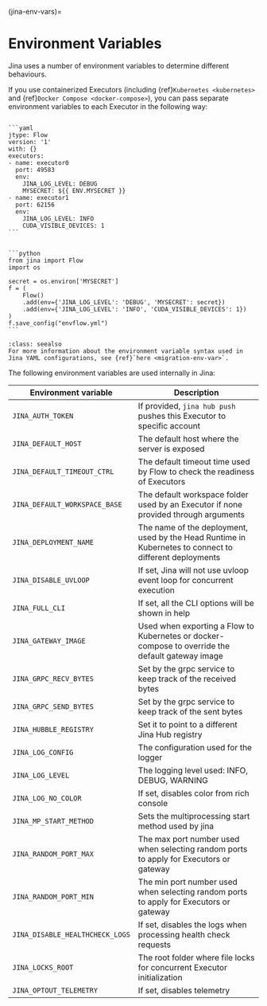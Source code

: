 (jina-env-vars)=
# Environment Variables

Jina uses a number of environment variables to determine different behaviours.

If you use containerized Executors (including {ref}`Kubernetes <kubernetes>` and {ref}`Docker Compose <docker-compose>`), you can pass separate environment variables to each Executor in the following way:


`````{tab} YAML

```yaml
jtype: Flow
version: '1'
with: {}
executors:
- name: executor0
  port: 49583
  env:
    JINA_LOG_LEVEL: DEBUG
    MYSECRET: ${{ ENV.MYSECRET }}
- name: executor1
  port: 62156
  env:
    JINA_LOG_LEVEL: INFO
    CUDA_VISIBLE_DEVICES: 1
```
`````
````{tab} Python

```python
from jina import Flow
import os

secret = os.environ['MYSECRET']
f = (
    Flow()
    .add(env={'JINA_LOG_LEVEL': 'DEBUG', 'MYSECRET': secret})
    .add(env={'JINA_LOG_LEVEL': 'INFO', 'CUDA_VISIBLE_DEVICES': 1})
)
f.save_config("envflow.yml")
```
````

```{admonition} See Also
:class: seealso
For more information about the environment variable syntax used in Jina YAML configurations, see {ref}`here <migration-env-var>`.
```

The following environment variables are used internally in Jina:

| Environment variable          | Description                                                                                                      |
|-------------------------------|------------------------------------------------------------------------------------------------------------------|
| `JINA_AUTH_TOKEN`               | If provided, `jina hub push` pushes this Executor to specific account                                          |
| `JINA_DEFAULT_HOST`             | The default host where the server is exposed                                                                   |
| `JINA_DEFAULT_TIMEOUT_CTRL`     | The default timeout time used by Flow to check the readiness of Executors                                      |
| `JINA_DEFAULT_WORKSPACE_BASE`   | The default workspace folder used by an Executor if none provided through arguments                            |
| `JINA_DEPLOYMENT_NAME`          | The name of the deployment, used by the Head Runtime in Kubernetes to connect to different deployments         |
| `JINA_DISABLE_UVLOOP`           | If set, Jina will not use uvloop event loop for concurrent execution                                           |
| `JINA_FULL_CLI`                 | If set, all the CLI options will be shown in help                                                              |
| `JINA_GATEWAY_IMAGE`            | Used when exporting a Flow to Kubernetes or docker-compose to override the default gateway image               |
| `JINA_GRPC_RECV_BYTES`          | Set by the grpc service to keep track of the received bytes                                                    |
| `JINA_GRPC_SEND_BYTES`          | Set by the grpc service to keep track of the sent bytes                                                        |
| `JINA_HUBBLE_REGISTRY`          | Set it to point to a different Jina Hub registry                                                               |
| `JINA_LOG_CONFIG`               | The configuration used for the logger                                                                          |
| `JINA_LOG_LEVEL`                | The logging level used: INFO, DEBUG, WARNING                                                                   |
| `JINA_LOG_NO_COLOR`             | If set, disables color from rich console                                                                       |
| `JINA_MP_START_METHOD`          | Sets the multiprocessing start method used by jina                                                             |
| `JINA_RANDOM_PORT_MAX`          | The max port number used when selecting random ports to apply for Executors or gateway                         |
| `JINA_RANDOM_PORT_MIN`          | The min port number used when selecting random ports to apply for Executors or gateway                         |
| `JINA_DISABLE_HEALTHCHECK_LOGS` | If set, disables the logs when processing health check requests                                                |
| `JINA_LOCKS_ROOT`               | The root folder where file locks for concurrent Executor initialization                                        |
| `JINA_OPTOUT_TELEMETRY`        | If set, disables telemetry                                                                                     |
